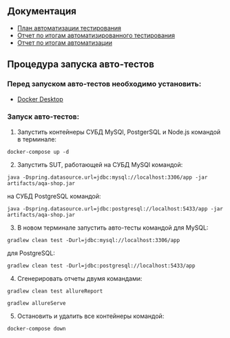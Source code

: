 ## **Документация**

* [План автоматизации тестирования](https://github.com/Diana-QA/Diploma/blob/master/documentation/Plan.md)
* [Отчет по итогам автоматизированного тестирования](https://github.com/Diana-QA/Diploma/blob/master/documentation/Report.md)
* [Отчет по итогам автоматизации](https://github.com/Diana-QA/Diploma/blob/master/documentation/Summary.md)

## **Процедура запуска авто-тестов**

### Перед запуском авто-тестов необходимо установить:

* [Docker Desktop](https://www.docker.com/products/docker-desktop)

### Запуск авто-тестов:

1. Запустить контейнеры СУБД MySQl, PostgerSQL и Node.js командой в терминале:

```
docker-compose up -d
```

2. Запустить SUT, работающей на СУБД MySQl командой:

```
java -Dspring.datasource.url=jdbc:mysql://localhost:3306/app -jar artifacts/aqa-shop.jar
```

на СУБД PostgreSQL командой:

```
java -Dspring.datasource.url=jdbc:postgresql://localhost:5433/app -jar artifacts/aqa-shop.jar
```

3. В новом терминале запустить авто-тесты командой для MySQL:

```
gradlew clean test -Durl=jdbc:mysql://localhost:3306/app
```

для PostgreSQL:

```
gradlew clean test -Durl=jdbc:postgresql://localhost:5433/app
```

4. Сгенерировать отчеты двумя командами:

```
gradlew clean test allureReport
```

```
gradlew allureServe
```

5. Остановить и удалить все контейнеры командой:

```
docker-compose down 
```
